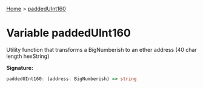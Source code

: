 [Home](../index.md) &gt; [paddedUInt160](./paddeduint160.md)

# Variable paddedUInt160

Utility function that transforms a BigNumberish to an ether address (40 char length hexString)

<b>Signature:</b>

```typescript
paddedUInt160: (address: BigNumberish) => string
```
